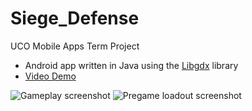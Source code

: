 # Siege_Defense
UCO Mobile Apps Term Project <br />
- Android app written in Java using the [Libgdx](https://libgdx.com/) library<br />
- [Video Demo](https://youtu.be/DrELOw74-d4)

![Gameplay screenshot](https://user-images.githubusercontent.com/14171408/201832093-2ccd31dc-67c7-4f31-b05f-a9d2cade2787.png)
![Pregame loadout screenshot](https://user-images.githubusercontent.com/14171408/201832096-3407728a-ca67-4c13-927d-9fded9008ecf.png)
